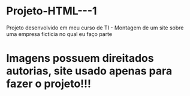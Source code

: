 # Projeto-HTML---1
Projeto desenvolvido em meu curso de TI  -  Montagem de um site sobre uma empresa ficticia no qual eu faço parte


 # Imagens possuem direitados autorias, site usado apenas para fazer o projeto!!!
